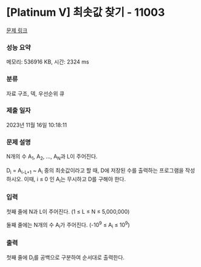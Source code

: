# [Platinum V] 최솟값 찾기 - 11003 

[문제 링크](https://www.acmicpc.net/problem/11003) 

### 성능 요약

메모리: 536916 KB, 시간: 2324 ms

### 분류

자료 구조, 덱, 우선순위 큐

### 제출 일자

2023년 11월 16일 10:18:11

### 문제 설명

<p style="user-select: auto;">N개의 수 A<sub style="user-select: auto;">1</sub>, A<sub style="user-select: auto;">2</sub>, ..., A<sub style="user-select: auto;">N</sub>과 L이 주어진다.</p>

<p style="user-select: auto;">D<sub style="user-select: auto;">i</sub> = A<sub style="user-select: auto;">i-L+1</sub> ~ A<sub style="user-select: auto;">i</sub> 중의 최솟값이라고 할 때, D에 저장된 수를 출력하는 프로그램을 작성하시오. 이때, i ≤ 0 인 A<sub style="user-select: auto;">i</sub>는 무시하고 D를 구해야 한다.</p>

### 입력 

 <p style="user-select: auto;">첫째 줄에 N과 L이 주어진다. (1 ≤ L ≤ N ≤ 5,000,000)</p>

<p style="user-select: auto;">둘째 줄에는 N개의 수 A<sub style="user-select: auto;">i</sub>가 주어진다. (-10<sup style="user-select: auto;">9</sup> ≤ A<sub style="user-select: auto;">i</sub> ≤ 10<sup style="user-select: auto;">9</sup>)</p>

### 출력 

 <p style="user-select: auto;">첫째 줄에 D<sub style="user-select: auto;">i</sub>를 공백으로 구분하여 순서대로 출력한다.</p>

